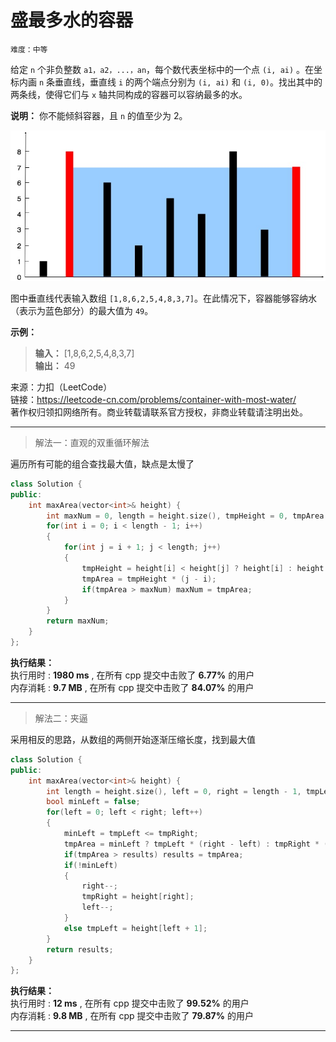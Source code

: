 # 盛最多水的容器 #  
`难度：中等` 
 
给定 `n` 个非负整数 `a1，a2，...，an`，每个数代表坐标中的一个点 `(i, ai)` 。在坐标内画 `n` 条垂直线，垂直线 `i` 的两个端点分别为 `(i, ai)` 和 `(i, 0)`。找出其中的两条线，使得它们与 `x` 轴共同构成的容器可以容纳最多的水。

**说明：**  你不能倾斜容器，且 `n` 的值至少为 2。  

![pic](./pic/question_11.jpg "示意图")  

图中垂直线代表输入数组 `[1,8,6,2,5,4,8,3,7]`。在此情况下，容器能够容纳水（表示为蓝色部分）的最大值为 `49`。  

**示例：**  
>**输入：** [1,8,6,2,5,4,8,3,7]  
>**输出：** 49  

来源：力扣（LeetCode）  
链接：https://leetcode-cn.com/problems/container-with-most-water/  
著作权归领扣网络所有。商业转载请联系官方授权，非商业转载请注明出处。  

---  

>解法一：直观的双重循环解法  

遍历所有可能的组合查找最大值，缺点是太慢了  
```C++
class Solution {
public:
    int maxArea(vector<int>& height) {
        int maxNum = 0, length = height.size(), tmpHeight = 0, tmpArea = 0;
        for(int i = 0; i < length - 1; i++)
        {
            for(int j = i + 1; j < length; j++)
            {
                tmpHeight = height[i] < height[j] ? height[i] : height[j];
                tmpArea = tmpHeight * (j - i);
                if(tmpArea > maxNum) maxNum = tmpArea;
            }
        }
        return maxNum;
    }
};
```  

**执行结果：**  
执行用时 : **1980 ms** , 在所有 cpp 提交中击败了 **6.77%** 的用户  
内存消耗 : **9.7 MB** , 在所有 cpp 提交中击败了 **84.07%** 的用户  

---  

>解法二：夹逼  

采用相反的思路，从数组的两侧开始逐渐压缩长度，找到最大值  
```C++
class Solution {
public:
    int maxArea(vector<int>& height) {
        int length = height.size(), left = 0, right = length - 1, tmpLeft = height[left], tmpRight = height[right], results = 0, tmpArea = 0;
        bool minLeft = false;
        for(left = 0; left < right; left++)
        {
            minLeft = tmpLeft <= tmpRight;
            tmpArea = minLeft ? tmpLeft * (right - left) : tmpRight * (right - left);
            if(tmpArea > results) results = tmpArea;
            if(!minLeft)
            {
                right--;
                tmpRight = height[right];
                left--;
            }
            else tmpLeft = height[left + 1];
        }
        return results;
    }
};
```  

**执行结果：**  
执行用时 : **12 ms** , 在所有 cpp 提交中击败了 **99.52%** 的用户  
内存消耗 : **9.8 MB** , 在所有 cpp 提交中击败了 **79.87%** 的用户  

---  